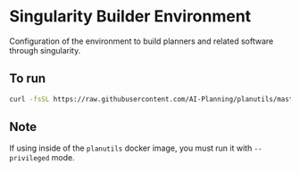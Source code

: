 # Singularity Builder Environment

Configuration of the environment to build planners and related software through singularity.

## To run

```bash
curl -fsSL https://raw.githubusercontent.com/AI-Planning/planutils/master/environments/singularity-builder/setup.sh | sh
```

## Note

If using inside of the `planutils` docker image, you must run it with `--privileged` mode.
